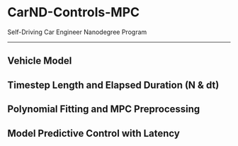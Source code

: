 # CarND-Controls-MPC
Self-Driving Car Engineer Nanodegree Program

---
## Vehicle Model


## Timestep Length and Elapsed Duration (N & dt)

## Polynomial Fitting and MPC Preprocessing

## Model Predictive Control with Latency
